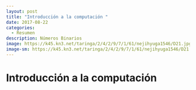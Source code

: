 ```yaml
---
layout: post
title: "Introducción a la computación "
date: 2017-08-22
categories:
  - Resumen
description: Números Binarios
image: https://k45.kn3.net/taringa/2/4/2/9/7/1/61/nejihyuga1546/D21.jpg
image-sm: https://k45.kn3.net/taringa/2/4/2/9/7/1/61/nejihyuga1546/D21.jpg?538
---
```


Introducción a la computación 
=============================
